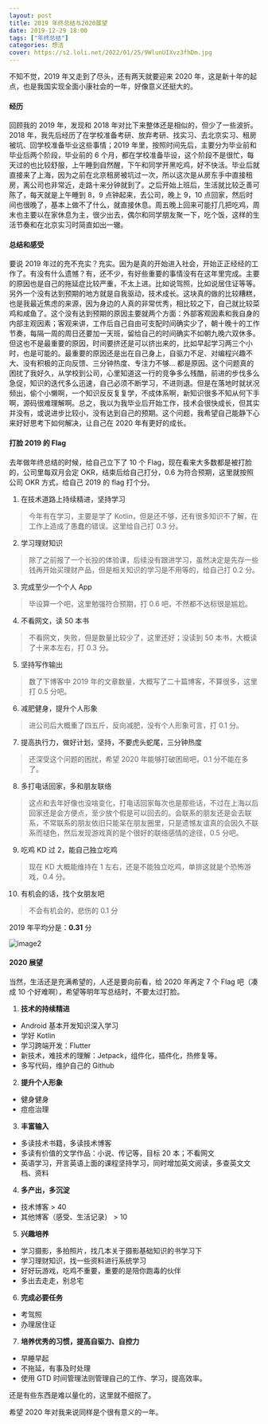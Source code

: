 ```yaml
---
layout: post
title: 2019 年终总结与2020展望
date: 2019-12-29 18:00
tags: ["年终总结"]
categories: 想法
cover: https://s2.loli.net/2022/01/25/9WlunUIXvz3fhDm.jpg
---
```


不知不觉，2019 年又走到了尽头，还有两天就要迎来 2020 年，这是新十年的起点，也是我国实现全面小康社会的一年，好像意义还挺大的。

#### 经历

回顾我的 2019 年，发现和 2018 年对比下来整体还是相似的，但少了一些波折。2018 年，我先后经历了在学校准备考研、放弃考研、找实习、去北京实习、租房被坑、回学校准备毕业这些事情；2019 年里，按照时间先后，主要分为毕业前和毕业后两个阶段，毕业前的 6 个月，都在学校准备毕设，这个阶段不是很忙，每天过的也比较舒服，上午睡到自然醒，下午和同学开黑吃鸡，好不快活。毕业后就直接来了上海，因为之前在北京租房被坑过一次，所以这次是从房东手中直接租房，离公司也非常近，走路十来分钟就到了。之后开始上班后，生活就比较乏善可陈了，每天就是上午睡到 8，9 点钟起来，去公司，晚上 9，10 点回家，然后时间也很晚了，基本上做不了什么，就直接休息。周五晚上回来可能打几把吃鸡，周末也主要以在家休息为主，很少出去，偶尔和同学朋友聚一下，吃个饭，这样的生活节奏和在北京实习时简直如出一辙。

#### 总结和感受

要说 2019 年过的充不充实？充实。因为是真的开始进入社会，开始正正经经的工作了。有没有什么遗憾？有，还不少，有好些重要的事情没有在这年里完成。主要的原因也是自己的拖延症比较严重，不太上进。比如说驾照，比如说居住证等等。另外一个没有达到预期的地方就是自我驱动，技术成长。这块真的做的比较糟糕，也是我最近焦虑的来源，因为身边的人真的非常优秀，相比较之下，自己就比较菜鸡和咸鱼了。这个没有达到预期的原因主要就两个方面：外部客观因素和我自身的内部主观因素；客观来讲，工作后自己自由可支配时间确实少了，朝十晚十的工作节奏，每隔一周的周日还要加一天班，留给自己的时间确实不如朝九晚六双休多。但这也不是最重要的原因，时间要挤还是可以挤出来的，比如早起学习两三个小时，也是可能的。最重要的原因还是出在自己身上，自驱力不足、对编程兴趣不大、没有积极的正向反馈、三分钟热度、专注力不够... 都是原因。这个问题真的困扰了我好久，从学校到公司，心里知道这一行的竞争多么残酷，前进的步伐多么急促，知识的迭代多么迅速，自己必须不断学习，不进则退。但是在落地时就状况频出，偷个小懒啊，一个知识反反复复学，不成体系啊，新知识很多不知从何下手啊，源码很难理解啊。总之，我以为我毕业后开始工作，技术会很快成长，但其实并没有，或说进步比较小，没有达到自己的预期。这个问题，我希望自己能静下心来好好思考下如何解决，让自己在 2020 年有更好的成长。

#### 打脸 2019 的 Flag

去年做年终总结的时候，给自己立下了 10 个 Flag，现在看来大多数都是被打脸的，公司里每双月会定 OKR，结束后给自己打分，0.6 为符合预期，这里就按照公司 OKR 方式，给自己 2019 的 flag 打个分。

1. 在技术道路上持续精进，坚持学习

> 今年有在学习，主要是学了 Kotlin，但是还不够，还有很多知识不了解，在工作上造成了愚蠢的错误。这里给自己打 0.3 分。

2. 学习理财知识

> 除了之前报了一个长投的体验课，后续没有跟进学习，虽然决定是先存一些钱再开始买理财产品，但是相关知识的学习是不用等的，给自己打 0.2 分。

3. 完成至少一个个人 App

> 毕设算一个吧，这里勉强符合预期，打 0.6 吧，不然都不达标很是尴尬。


4. 不看网文，读 50 本书

> 不看网文，失败，但是数量比较少了，这里还好；没读到 50 本书，大概读了十来本左右，打 0.3 分。

5. 坚持写作输出

> 数了下博客中 2019 年的文章数量，大概写了二十篇博客，不算很多，这里打 0.5 分吧。

6. 减肥健身，提升个人形象

> 进公司后大概重了四五斤，反向减肥，没有个人形象可言，打 0.1 分。

7. 提高执行力，做好计划，坚持，不要虎头蛇尾，三分钟热度

> 还深受这个问题的困扰，希望 2020 年能够打破困局吧，0.1 分不能在多了。

8. 多打电话回家，多和朋友联络

> 这点和去年好像也没啥变化，打电话回家每次也是那些话，不过在上海以后回家还是会方便点，至少放个假是可以回去的。会联系的朋友还是会去联系，不常联系的朋友依旧只能呆在朋友圈里，只是遗憾友谊真的会因久不联系而褪色，然后发现游戏真的是个很好的联络感情的途径，0.5 分吧。

9. 吃鸡 KD 过 2，能自己独立吃鸡

> 现在 KD 大概能维持在 1 左右，还是不能独立吃鸡，单排这就是个恐怖游戏，0.4 分。

10. 有机会的话，找个女朋友吧

> 不会有机会的，悲伤的 0.1 分


2019 年平均分是：**0.31** 分

![image2](http://wx4.sinaimg.cn/bmiddle/006APoFYly1fs6aosf8acg306o06o19h.gif)


#### 2020 展望

当然，生活还是充满希望的，人还是要向前看，给 2020 年再定 7 个 Flag 吧（凑成 10 个好难啊），希望等明年写总结时，不要太过打脸。

1. **技术的持续精进**
- Android 基本开发知识深入学习
- 学好 Kotlin 
- 学习跨端开发：Flutter
- 新技术，难技术的理解：Jetpack，组件化，插件化，热修复等。
- 多写代码，维护自己的 Github

2. **提升个人形象**
- 健身健身
- 痘痘治理

3. **丰富输入**
- 多读技术书籍，多读技术博客
- 多读有价值的文学作品：小说、传记等，目标 20 本；不看网文
- 英语学习，开言英语上面的课程坚持学习，同时增加英文阅读，多查英文文档、资料

4. **多产出，多沉淀**
- 技术博客 > 40
- 其他博客（感受、生活记录） > 10

5. **兴趣培养**
- 学习摄影，多拍照片，找几本关于摄影基础知识的书学习下
- 学习理财知识，找一些资料进行系统学习
- 好好玩游戏，吃鸡不重要，重要的是陪你跑毒的伙伴
- 多出去走走，别总宅

6. **完成必要任务**
- 考驾照
- 办理居住证

7. **培养优秀的习惯，提高自驱力、自控力**
- 早睡早起
- 不拖延，有事及时处理
- 使用 GTD 时间管理法则管理自己的工作、学习，提高效率。


还是有些东西是难以量化的，这里就不细抠了。

希望 2020 年对我来说同样是个很有意义的一年。